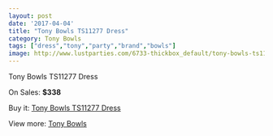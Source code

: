 ```yaml
---
layout: post
date: '2017-04-04'
title: "Tony Bowls TS11277 Dress"
category: Tony Bowls
tags: ["dress","tony","party","brand","bowls"]
image: http://www.lustparties.com/6733-thickbox_default/tony-bowls-ts11277-dress.jpg
---
```

Tony Bowls TS11277 Dress

On Sales: **$338**
<a href="https://www.lustparties.com/en/tony-bowls/2314-tony-bowls-ts11277-dress.html"><amp-img layout="responsive" width="600" height="600" src="//www.lustparties.com/6733-thickbox_default/tony-bowls-ts11277-dress.jpg" alt="Tony Bowls TS11277 Dress 0" /></a>
<a href="https://www.lustparties.com/en/tony-bowls/2314-tony-bowls-ts11277-dress.html"><amp-img layout="responsive" width="600" height="600" src="//www.lustparties.com/6736-thickbox_default/tony-bowls-ts11277-dress.jpg" alt="Tony Bowls TS11277 Dress 1" /></a>
<a href="https://www.lustparties.com/en/tony-bowls/2314-tony-bowls-ts11277-dress.html"><amp-img layout="responsive" width="600" height="600" src="//www.lustparties.com/6735-thickbox_default/tony-bowls-ts11277-dress.jpg" alt="Tony Bowls TS11277 Dress 2" /></a>
<a href="https://www.lustparties.com/en/tony-bowls/2314-tony-bowls-ts11277-dress.html"><amp-img layout="responsive" width="600" height="600" src="//www.lustparties.com/6734-thickbox_default/tony-bowls-ts11277-dress.jpg" alt="Tony Bowls TS11277 Dress 3" /></a>

Buy it: [Tony Bowls TS11277 Dress](https://www.lustparties.com/en/tony-bowls/2314-tony-bowls-ts11277-dress.html "Tony Bowls TS11277 Dress")

View more: [Tony Bowls](https://www.lustparties.com/en/5-tony-bowls "Tony Bowls")